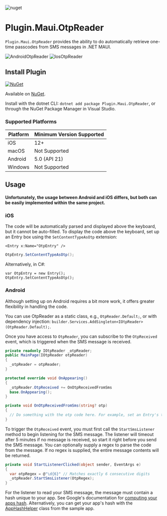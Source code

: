 ![nuget](https://github.com/Jake-Derrick/Plugin.Maui.OtpReader/assets/60721064/8e1c4e09-5b76-435b-bb8a-f333630a31d4)
# Plugin.Maui.OtpReader


`Plugin.Maui.OtpReader` provides the ability to do automatically retrieve one-time passcodes from SMS messages in .NET MAUI.

![AndroidOtpReader](https://github.com/Jake-Derrick/Plugin.Maui.OtpReader/assets/60721064/c97ed33a-ac79-4142-84ac-8daf5e891a6e)
![IosOtpReader](https://github.com/Jake-Derrick/Plugin.Maui.OtpReader/assets/60721064/8cda704e-edff-4c18-889c-e67e80f2cd30)

## Install Plugin

[![NuGet](https://img.shields.io/nuget/v/Plugin.Maui.Feature.svg?label=NuGet)](https://www.nuget.org/packages/Plugin.Maui.OtpReader/)


Available on [NuGet](http://www.nuget.org/packages/Plugin.Maui.OtpReader).

Install with the dotnet CLI: `dotnet add package Plugin.Maui.OtpReader`, or through the NuGet Package Manager in Visual Studio.

### Supported Platforms

| Platform | Minimum Version Supported |
|----------|---------------------------|
| iOS      | 12+                       |
| macOS    | Not Supported             |
| Android  | 5.0 (API 21)              |
| Windows  | Not Supported             |

## Usage
#### Unfortunately, the usage between Android and iOS differs, but both can be easily implemented within the same project.</p>

### iOS
The code will be automatically parsed and displayed above the keyboard, but it cannot be auto-filled. To display the code above the keyboard, set up an Entry box using the `SetContentTypeAsOtp` extension:
```xaml
<Entry x:Name="OtpEntry" />
```
```csharp
OtpEntry.SetContentTypeAsOtp();
```
Alternatively, in C#:
```
var OtpEntry = new Entry();
OtpEntry.SetContentTypeAsOtp();
```

### Android
Although setting up on Android requires a bit more work, it offers greater flexibility in handling the code.

You can use OtpReader as a static class, e.g., `OtpReader.Default;`, or with dependency injection: `builder.Services.AddSingleton<IOtpReader>(OtpReader.Default);`.

Once you have access to `OtpReader`, you can subscribe to the `OtpReceived` event, which is triggered when the SMS message is received.
```csharp
private readonly IOtpReader _otpReader;
public MainPage(IOtpReader otpReader)
{
  _otpReader = otpReader;
}

protected override void OnAppearing()
{
  _otpReader.OtpReceived += OnOtpReceivedFromSms
  base.OnAppearing();
}

private void OnOtpReceivedFromSms(string? otp)
{
  // Do something with the otp code here. For example, set an Entry's text to the otp code.
}

```

To trigger the `OtpReceived` event, you must first call the `StartSmsListener` method to begin listening for the SMS message. The listener will timeout after 5 minutes if no message is received, so start it right before you send the SMS message. 
You can optionally supply a regex to parse the code from the message. If no regex is supplied, the entire message contents will be returned.

```csharp
private void StartListenerClicked(object sender, EventArgs e)
{
  var otpRegex = @"\d{6}" // Matches exactly 6 consecutive digits
  _otpReader.StartSmsListener(OtpRegex);
}
```

For the listener to read your SMS message, the message must contain a hash unique to your app. See Google's documentation for [computing your apps hash](https://developers.google.com/identity/sms-retriever/verify#computing_your_apps_hash_string). Alternatively, you can get your app's hash with the [AppHashHelper](samples/Plugin.Maui.OtpReader.Sample/Platforms/Android/AppHashHelper.cs) class from the sample app.
